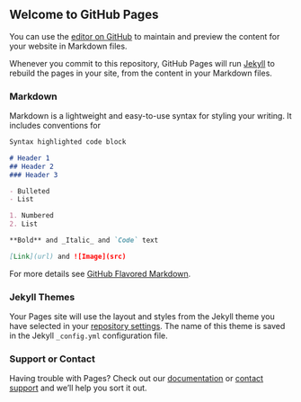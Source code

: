
<script src="https://cdn.jsdelivr.net/npm/@tensorflow/tfjs@1.0.0/dist/tf.min.js" ></script>

<script type="text/javascript">
  import * as tf from '@tensorflow/tfjs';
  const model = await tf.loadLayersModel('https://drive.google.com/file/d/1G2Q-4UNIB7nj7tjsT6-1NMvu8ClBO0J5/view?usp=sharing');
</script>

## Welcome to GitHub Pages

You can use the [editor on GitHub](https://github.com/CHHsu/EX_MNIST/edit/master/README.md) to maintain and preview the content for your website in Markdown files.

Whenever you commit to this repository, GitHub Pages will run [Jekyll](https://jekyllrb.com/) to rebuild the pages in your site, from the content in your Markdown files.

### Markdown

Markdown is a lightweight and easy-to-use syntax for styling your writing. It includes conventions for

```markdown
Syntax highlighted code block

# Header 1
## Header 2
### Header 3

- Bulleted
- List

1. Numbered
2. List

**Bold** and _Italic_ and `Code` text

[Link](url) and ![Image](src)
```

For more details see [GitHub Flavored Markdown](https://guides.github.com/features/mastering-markdown/).

### Jekyll Themes

Your Pages site will use the layout and styles from the Jekyll theme you have selected in your [repository settings](https://github.com/CHHsu/EX_MNIST/settings). The name of this theme is saved in the Jekyll `_config.yml` configuration file.

### Support or Contact

Having trouble with Pages? Check out our [documentation](https://help.github.com/categories/github-pages-basics/) or [contact support](https://github.com/contact) and we’ll help you sort it out.

